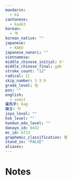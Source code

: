 ```yaml
---
mandarin:
  - kā
cantonese:
  - kaak3
korean:
  - 객
korean_native: ""
japanese:
  - KAKU
japanese_nanori: ""
vietnamese:
middle_chinese_initial: kʰ
middle_chinese_final: ɣæk
stroke_count: "12"
radical: 口
skip_number: 1-3-9
grade_level: 名
pos: ""
english:
  - vomit
羅馬字: kag
韓文: 칵
joyo_level: ""
hsk_level: ""
hanmun_edu_level: ""
danayo_id: 8432
mc_id: 6713
graphemic_classification: 客
stand_in: "FALSE"
aliases:
---
```


# Notes
